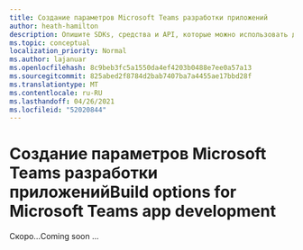 ```yaml
---
title: Создание параметров Microsoft Teams разработки приложений
author: heath-hamilton
description: Опишите SDKs, средства и API, которые можно использовать для создания всех типов Teams приложений.
ms.topic: conceptual
localization_priority: Normal
ms.author: lajanuar
ms.openlocfilehash: 8c9beb3fc5a1550da4ef4203b0488e7ee0a57a13
ms.sourcegitcommit: 825abed2f8784d2bab7407ba7a4455ae17bbd28f
ms.translationtype: MT
ms.contentlocale: ru-RU
ms.lasthandoff: 04/26/2021
ms.locfileid: "52020844"
---
```

# <a name="build-options-for-microsoft-teams-app-development"></a><span data-ttu-id="48853-103">Создание параметров Microsoft Teams разработки приложений</span><span class="sxs-lookup"><span data-stu-id="48853-103">Build options for Microsoft Teams app development</span></span>

<span data-ttu-id="48853-104">Скоро...</span><span class="sxs-lookup"><span data-stu-id="48853-104">Coming soon ...</span></span>
